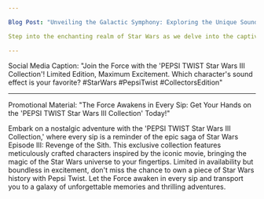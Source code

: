 ```yaml
---

Blog Post: "Unveiling the Galactic Symphony: Exploring the Unique Sound Effects of the 'PEPSI TWIST Star Wars III Collection'"

Step into the enchanting realm of Star Wars as we delve into the captivating world of the 'PEPSI TWIST Star Wars III Collection.' This limited edition set features a symphony of exclusive sound effects that breathe life into beloved characters like Han Solo, Chewbacca, and Amidala. Each Pepsi bottle and can in this collection is a portal to a galaxy far, far away, offering fans a new dimension to their Star Wars experience. Immerse yourself in the magic of these sound effects and let the Force guide you on an unforgettable journey through the Star Wars universe.

---
```


Social Media Caption: "Join the Force with the 'PEPSI TWIST Star Wars III Collection'! Limited Edition, Maximum Excitement. Which character's sound effect is your favorite? #StarWars #PepsiTwist #CollectorsEdition"

---

Promotional Material: "The Force Awakens in Every Sip: Get Your Hands on the 'PEPSI TWIST Star Wars III Collection' Today!"

Embark on a nostalgic adventure with the 'PEPSI TWIST Star Wars III Collection,' where every sip is a reminder of the epic saga of Star Wars Episode III: Revenge of the Sith. This exclusive collection features meticulously crafted characters inspired by the iconic movie, bringing the magic of the Star Wars universe to your fingertips. Limited in availability but boundless in excitement, don't miss the chance to own a piece of Star Wars history with Pepsi Twist. Let the Force awaken in every sip and transport you to a galaxy of unforgettable memories and thrilling adventures.